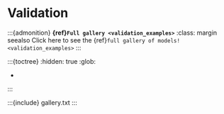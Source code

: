 # Validation

:::{admonition} **{ref}`Full gallery <validation_examples>`**
:class: margin seealso
Click here to see the {ref}`full gallery of models! <validation_examples>`
:::

:::{toctree}
:hidden: true
:glob:

*
:::

:::{include} gallery.txt
:::
